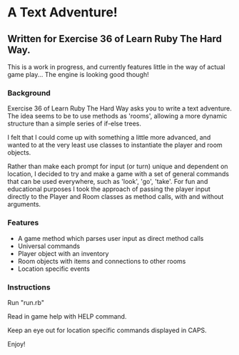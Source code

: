 <h1>A Text Adventure!</h1>

<h2>Written for Exercise 36 of Learn Ruby The Hard Way.</h2>

This is a work in progress, and currently features little in the way of actual game play...
The engine is looking good though!

<h3>Background</h3>

Exercise 36 of Learn Ruby The Hard Way asks you to write a text adventure. The idea seems to be to use methods as 'rooms', allowing a more dynamic structure than a simple series of if-else trees.

I felt that I could come up with something a little more advanced, and wanted to at the very least use classes to instantiate the player and room objects.

Rather than make each prompt for input (or turn) unique and dependent on location, I decided to try and make a game with a set of general commands that can be used everywhere, such as 'look', 'go', 'take'. For fun and educational purposes I took the approach of passing the player input directly to the Player and Room classes as method calls, with and without arguments.

<h3>Features</h3>

<ul>
<li>A game method which parses user input as direct method calls</li>
<li>Universal commands</li>
<li>Player object with an inventory</li>
<li>Room objects with items and connections to other rooms</li>
<li>Location specific events</li>
</ul>

<h3>Instructions</h3>

Run "run.rb"

Read in game help with HELP command.

Keep an eye out for location specific commands displayed in CAPS.

Enjoy!

